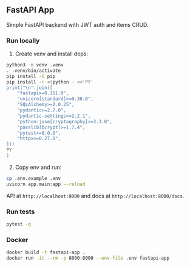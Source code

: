 ## FastAPI App

Simple FastAPI backend with JWT auth and items CRUD.

### Run locally

1. Create venv and install deps:

```bash
python3 -m venv .venv
. .venv/bin/activate
pip install -U pip
pip install -r <(python - <<'PY'
print("\n".join([
    "fastapi>=0.111.0",
    "uvicorn[standard]>=0.30.0",
    "SQLAlchemy>=2.0.25",
    "pydantic>=2.7.0",
    "pydantic-settings>=2.2.1",
    "python-jose[cryptography]>=3.3.0",
    "passlib[bcrypt]>=1.7.4",
    "pytest>=8.0.0",
    "httpx>=0.27.0",
]))
PY
)
```

2. Copy env and run:

```bash
cp .env.example .env
uvicorn app.main:app --reload
```

API at `http://localhost:8000` and docs at `http://localhost:8000/docs`.

### Run tests

```bash
pytest -q
```

### Docker

```bash
docker build -t fastapi-app .
docker run -it --rm -p 8000:8000 --env-file .env fastapi-app
```


